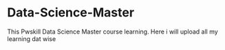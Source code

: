 # Data-Science-Master
This Pwskill Data Science Master course learning. Here i will upload all my learning dat wise
